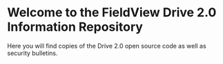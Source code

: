 # Welcome to the FieldView Drive 2.0 Information Repository

Here you will find copies of the Drive 2.0 open source code as well as security bulletins.
